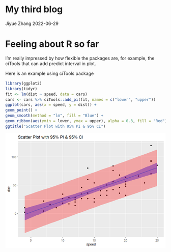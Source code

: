 My third blog
================
Jiyue Zhang
2022-06-29

# Feeling about R so far

I’m really impressed by how flexible the packages are, for example, the
ciTools that can add predict interval in plot.

Here is an example using ciTools package

``` r
library(ggplot2)
library(tidyr)
fit <- lm(dist ~ speed, data = cars)
cars <- cars %>% ciTools::add_pi(fit, names = c("lower", "upper"))
ggplot(cars, aes(x = speed, y = dist)) +
geom_point() +
geom_smooth(method = "lm", fill = "Blue") +
geom_ribbon(aes(ymin = lower, ymax = upper), alpha = 0.3, fill = "Red") +
ggtitle("Scatter Plot with 95% PI & 95% CI")
```

![](../images/unnamed-chunk-1-1.png)<!-- -->

